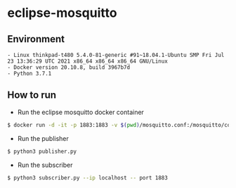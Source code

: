 # eclipse-mosquitto

## Environment
```
- Linux thinkpad-t480 5.4.0-81-generic #91~18.04.1-Ubuntu SMP Fri Jul 23 13:36:29 UTC 2021 x86_64 x86_64 x86_64 GNU/Linux
- Docker version 20.10.8, build 3967b7d
- Python 3.7.1
```

## How to run
- Run the eclipse mosquitto docker container
```bash
$ docker run -d -it -p 1883:1883 -v $(pwd)/mosquitto.conf:/mosquitto/config/mosquitto.conf eclipse-mosquitto
```
- Run the publisher
```bash
$ python3 publisher.py
```

- Run the subscriber
```bash
$ python3 subscriber.py --ip localhost -- port 1883
```
